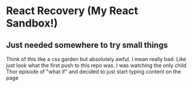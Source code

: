 # React Recovery (My React Sandbox!)

## Just needed somewhere to try small things

Think of this like a css garden but absolutely awful. I mean really bad. Like just look what the first push to this repo was. I was watching the only child Thor episode of "what if" and decided to just start typing content on the page
